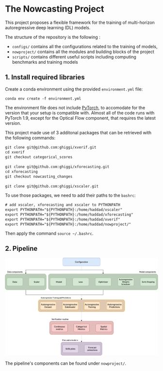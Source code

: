 # The Nowcasting Project

This project proposes a flexible framework for the training of multi-horizon autoregressive deep learning (DL) models.

The structure of the repository is the following :
  * `configs/` contains all the configurations related to the training of models,
  * `nowproject/` contains all the modules and building blocks of the project
  * `scripts/` contains different useful scripts including computing benchmarks and training models


## 1. Install required libraries

Create a conda environment using the provided `environment.yml` file:
```shell
conda env create -f environment.yml
```

The environment file does not include [PyTorch](https://pytorch.org/get-started/locally/), to accomodate for the version that your setup is compatible with. Almost all of the code runs with PyTorch 1.9, except for the Optical Flow component, that requires the latest version.

This project made use of 3 additonal packages that can be retrieved with the following commands:
```shell
git clone git@github.com:ghiggi/xverif.git
cd xverif
git checkout categorical_scores

git clone git@github.com:ghiggi/xforecasting.git
cd xforecasting
git checkout nowcasting_changes

git clone git@github.com:ghiggi/xscaler.git
```

To use those packages, we need to add their paths to the `bashrc`:
```shell
# add xscaler, xforecasting and xscaler to PYTHONPATH
export PYTHONPATH="${PYTHONPATH}:/home/haddad/xscaler"
export PYTHONPATH="${PYTHONPATH}:/home/haddad/xforecasting"
export PYTHONPATH="${PYTHONPATH}:/home/haddad/xverif"
export PYTHONPATH="${PYTHONPATH}:/home/haddad/nowproject/"
```
Then apply the command ```source ~/.bashrc```.

## 2. Pipeline
![pipeline outline](./figs/pipeline_outline.png)

The pipeline's components can be found under `nowproject/`.

